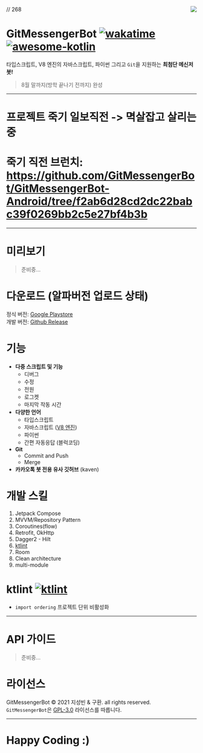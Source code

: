 // 268
<image src="https://raw.githubusercontent.com/sungbin5304/GitMessengerBot/master/app/src/main/res/mipmap-xxhdpi/ic_launcher.png" align="right" />

# GitMessengerBot [![wakatime](https://wakatime.com/badge/github/GitMessengerBot/GitMessengerBot-Android.svg)](https://wakatime.com/badge/github/GitMessengerBot/GitMessengerBot-Android) [![awesome-kotlin](https://kotlin.link/awesome-kotlin.svg)](https://kotlin.link)
타입스크립트, V8 엔진의 자바스크립트, 파이썬 그리고 `Git`을 지원하는 **최첨단 메신저 봇!**

> 8월 말까지(방학 끝나기 전까지) 완성 

---

# 프로젝트 죽기 일보직전 -> 멱살잡고 살리는 중
# 죽기 직전 브런치: https://github.com/GitMessengerBot/GitMessengerBot-Android/tree/f2ab6d28cd2dc22babc39f0269bb2c5e27bf4b3b

-----

# 미리보기
> 준비중...

# 다운로드 (알파버전 업로드 상태)
정식 버전: [Google Playstore](https://play.google.com/store/apps/details?id=com.sungbin.gitkakaobot&hl=ko)<br/>
개발 버전: [Github Release](https://github.com/GitMessengerBot/GitMessengerBot-Android/releases)

# 기능
+ **다중 스크립트 및 기능**
  + 디버그
  + 수정
  + 전원
  + 로그켓
  + 마지막 작동 시간
+ **다양한 언어**
  + 타입스크립트
  + 자바스크립트 ([V8 엔진](https://chromium.googlesource.com/v8/v8))
  + 파이썬
  + 간편 자동응답 (블럭코딩)
+ **Git**
  + Commit and Push
  + Merge
+ **카카오톡 봇 전용 유사 깃허브** (kaven)

# 개발 스킬
1. Jetpack Compose
2. MVVM/Repository Pattern
3. Coroutines(flow)
4. Retrofit, OkHttp
5. Dagger2 - Hilt
6. [ktlint](https://github.com/GitMessengerBot/GitMessengerBot-Android#ktlint-)
7. Room
8. Clean architecture
9. multi-module

# ktlint [![ktlint](https://img.shields.io/badge/code%20style-%E2%9D%A4-FF4081.svg)](https://ktlint.github.io/)
- `import ordering` 프로젝트 단위 비활성화

-----

# API 가이드
> 준비중...

# 라이선스
GitMessengerBot © 2021 지성빈 & 구환. all rights reserved.<br/>
`GitMessengerBot`은 [GPL-3.0](https://github.com/jisungbin/GitMessengerBot/blob/master/LICENSE) 라이선스를 따릅니다.

-----

# Happy Coding :)
